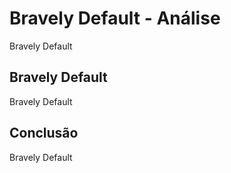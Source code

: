 ---
---

# Bravely Default - Análise

Bravely Default

## Bravely Default

Bravely Default

## Conclusão

Bravely Default
